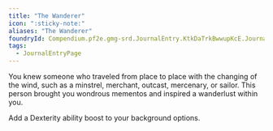 ```yaml
---
title: "The Wanderer"
icon: ":sticky-note:"
aliases: "The Wanderer"
foundryId: Compendium.pf2e.gmg-srd.JournalEntry.KtkDaTrkBwwupKcE.JournalEntryPage.rLKIkqhe1appv6I4
tags:
  - JournalEntryPage
---
```

You knew someone who traveled from place to place with the changing of the wind, such as a minstrel, merchant, outcast, mercenary, or sailor. This person brought you wondrous mementos and inspired a wanderlust within you.

Add a Dexterity ability boost to your background options.